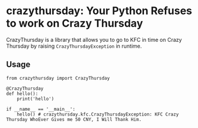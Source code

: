 # crazythursday: Your Python Refuses to work on Crazy Thursday

CrazyThursday is a library that allows you to go to KFC in time on Crazy Thursday by raising `CrazyThursdayException` in runtime. 

## Usage

```
from crazythursday import CrazyThursday

@CrazyThursday
def hello():
    print('hello')

if __name__ == '__main__':
    hello() # crazythursday.kfc.CrazyThursdayException: KFC Crazy Thursday WhoEver Gives me 50 CNY, I Will Thank Him.
```

